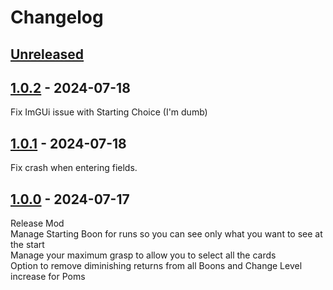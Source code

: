 # Changelog

## [Unreleased]

## [1.0.2] - 2024-07-18

Fix ImGUi issue with Starting Choice (I'm dumb)

## [1.0.1] - 2024-07-18

Fix crash when entering fields.<br>

## [1.0.0] - 2024-07-17

Release Mod<br>
Manage Starting Boon for runs so you can see only what you want to see at the start<br>
Manage your maximum grasp to allow you to select all the cards<br>
Option to remove diminishing returns from all Boons and Change Level increase for Poms

[unreleased]: https://github.com/zanncdwbl/zannc-Generalist/compare/1.0.2...HEAD
[1.0.2]: https://github.com/zanncdwbl/zannc-Generalist/compare/1.0.1...1.0.2
[1.0.1]: https://github.com/zanncdwbl/zannc-Generalist/compare/1.0.0...1.0.1
[1.0.0]: https://github.com/zanncdwbl/zannc-Generalist/compare/6c9b83379eee4cde1ee66f1f5c46a82f3c700e59...1.0.0
